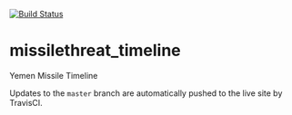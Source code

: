 [![Build Status](https://travis-ci.org/CSIS-iLab/missilethreat_timeline.svg?branch=master)](https://travis-ci.org/CSIS-iLab/missilethreat_timeline)

# missilethreat_timeline
Yemen Missile Timeline

Updates to the `master` branch are automatically pushed to the live site by TravisCI.
